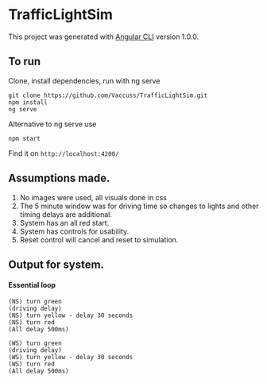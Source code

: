 # TrafficLightSim

This project was generated with [Angular CLI](https://github.com/angular/angular-cli) version 1.0.0.

## To run

Clone, install dependencies, run with ng serve
```
git clone https://github.com/Vaccuss/TrafficLightSim.git
npm install
ng serve
```

Alternative to ng serve use
```
npm start 
```

Find it on `http://localhost:4200/`


## Assumptions made.
1. No images were used, all visuals done in css
2. The 5 minute window was for driving time so changes to lights and other timing delays are additional.
3. System has an all red start.
4. System has controls for usability.
5. Reset control will cancel and reset to simulation.

## Output for system.
#### Essential loop
```
(NS) turn green
(driving delay)
(NS) turn yellow - delay 30 seconds
(NS) turn red
(All delay 500ms)

(WS) turn green
(driving delay)
(WS) turn yellow - delay 30 seconds
(WS) turn red
(All delay 500ms)
```



